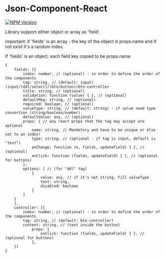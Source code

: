 # Json-Component-React
[![NPM Version](https://img.shields.io/npm/v/json-component-react.svg?branch=master)](https://www.npmjs.com/package/json-component-react)

Library support either object or array as 'field'.

important: if 'fields' is an array - the key of the object is props.name and if not exist it's a random index.

If 'fields' is an object, each field key copied to be props.name

```
{
    fields: [{
        index: number, // (optional) - in order to define the order of the components
        tag: string, // (default: input) (input/(ddl/select)/(btn/button)/btn-controller
        title: string, // (optional)
        validation: function (value) { }, // (optional)
        defaultMsg: string, // (optional)
        required: boolean, // (optional)
        valueType: string, // (default: string) - if value need type convertion (string/boolean/number)
        defaultValue: any, // (optional)
        props: { // any react props that the tag may accept are optional
            name: string, // Mandetory and have to be unique or else set to an index!
            type: string, // (optional - if tag is input, default is "text")
            onChange: function (e, fields, updateField) { }, // (optional)
            onClick: function (fields, updateField) { }, // (optional for buttons)
        },
        options: [ // (for "ddl" tag)
            {
                value: any, // if it's not string, fill valueType
                text: string,
                disabled: boolean
            }
        ]
    }
    ],
    controller: [{
        index: number, // (optional) - in order to define the order of the components
	    tag: string, // (default: btn-controller)
	    content: string, // (text inside the button)
            props: {
                onClick: function (fields, updateField) { }, // (optional for buttons)
            },
    }]
}
```